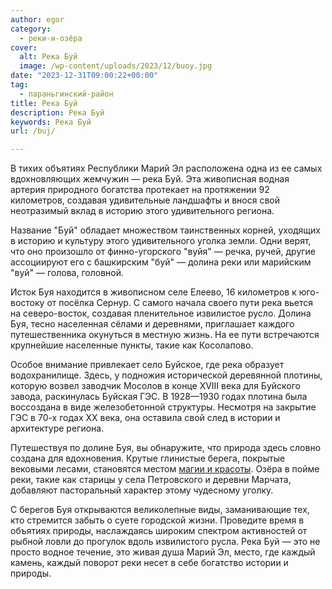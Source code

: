 ```yaml
---
author: egor
category:
  - реки-и-озёра
cover:
  alt: Река Буй
  image: /wp-content/uploads/2023/12/buoy.jpg
date: "2023-12-31T09:00:22+00:00"
tag:
  - параньгинский-район
title: Река Буй
description: Река Буй
keywords: Река Буй
url: /buj/

---
```

В тихих объятиях Республики Марий Эл расположена одна из ее самых вдохновляющих жемчужин — река Буй. Эта живописная водная артерия природного богатства протекает на протяжении 92 километров, создавая удивительные ландшафты и внося свой неотразимый вклад в историю этого удивительного региона.

Название "Буй" обладает множеством таинственных корней, уходящих в историю и культуру этого удивительного уголка земли. Одни верят, что оно произошло от финно-угорского "вуйя" — речка, ручей, другие ассоциируют его с башкирским "буй" — долина реки или марийским "вуй" — голова, головной.

Исток Буя находится в живописном селе Елеево, 16 километров к юго-востоку от посёлка Сернур. С самого начала своего пути река вьется на северо-восток, создавая пленительное извилистое русло. Долина Буя, тесно населенная сёлами и деревнями, приглашает каждого путешественника окунуться в местную жизнь. На ее пути встречаются крупнейшие населенные пункты, такие как Косолапово.

Особое внимание привлекает село Буйское, где река образует водохранилище. Здесь, у подножия исторической деревянной плотины, которую возвел заводчик Мосолов в конце XVIII века для Буйского завода, раскинулась Буйская ГЭС. В 1928—1930 годах плотина была воссоздана в виде железобетонной структуры. Несмотря на закрытие ГЭС в 70-х годах XX века, она оставила свой след в истории и архитектуре региона.

Путешествуя по долине Буя, вы обнаружите, что природа здесь словно создана для вдохновения. Крутые глинистые берега, покрытые вековыми лесами, становятся местом [магии и красоты](/surki/). Озёра в пойме реки, такие как старицы у села Петровского и деревни Марчата, добавляют пасторальный характер этому чудесному уголку.

С берегов Буя открываются великолепные виды, заманивающие тех, кто стремится забыть о суете городской жизни. Проведите время в объятиях природы, наслаждаясь широким спектром активностей от рыбной ловли до прогулок вдоль извилистого русла. Река Буй — это не просто водное течение, это живая душа Марий Эл, место, где каждый камень, каждый поворот реки несет в себе богатство истории и природы.
